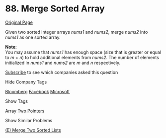 # 88. Merge Sorted Array

[Original Page](https://leetcode.com/problems/merge-sorted-array/)

Given two sorted integer arrays _nums1_ and _nums2_, merge _nums2_ into _nums1_ as one sorted array.

**Note:**  
You may assume that _nums1_ has enough space (size that is greater or equal to _m_ + _n_) to hold additional elements from _nums2_. The number of elements initialized in _nums1_ and _nums2_ are _m_ and _n_ respectively.

<div>

[Subscribe](/subscribe/) to see which companies asked this question

</div>

<div>

<div id="company_tags" class="btn btn-xs btn-warning">Hide Company Tags</div>

<span class="hidebutton" style="display: inline;">[Bloomberg](/company/bloomberg/) [Facebook](/company/facebook/) [Microsoft](/company/microsoft/)</span></div>

<div>

<div id="tags" class="btn btn-xs btn-warning">Show Tags</div>

<span class="hidebutton">[Array](/tag/array/) [Two Pointers](/tag/two-pointers/)</span></div>

<div>

<div id="similar" class="btn btn-xs btn-warning">Show Similar Problems</div>

<span class="hidebutton">[(E) Merge Two Sorted Lists](/problems/merge-two-sorted-lists/)</span></div>